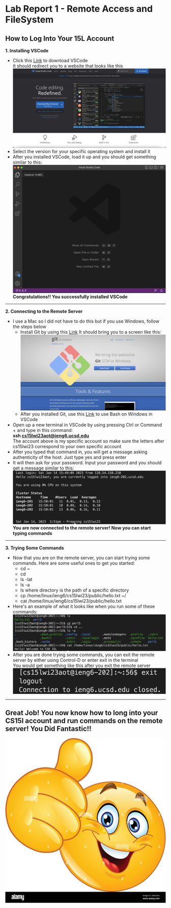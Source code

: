 # Lab Report 1 - Remote Access and FileSystem
## How to Log Into Your 15L Account
**1. Installing VSCode**
* Click this [Link](https://code.visualstudio.com/) to download VSCode <br>
  It should redirect you to a website that looks like this <br>
  ![Image](VSCode.png)
* Select the version for your specific operating system and install it
* After you installed VSCode, load it up and you should get something similar to this: <br>
  ![Image](VSCodeMenu.png) 
**Congratulations!! You successfully installed VSCode** <br>
****
**2. Connecting to the Remote Server**
* I use a Mac so I did not have to do this but if you use Windows, follow the steps below
  * Install Git by using this [Link](https://gitforwindows.org/) It should bring you to a screen like this: <br>
  ![Image](Git.png)
  * After you installed Git, use this [Link](https://stackoverflow.com/questions/42606837/how-do-i-use-bash-on-windows-from-the-visual-studio-code-integrated-terminal/50527994#50527994) to use Bash on Windows in VSCode
* Open up a new terminal in VSCode by using pressing Ctrl or Command + and type in this command: <br>
  **ssh cs15lwi23aot@ieng6.ucsd.edu** <br>
  The account above is my specific account so make sure the letters after cs15lwi23 correspond to your own specific account
* After you typed that command in, you will get a message asking authenticity of the host. Just type yes and press enter
* It will then ask for your password. Input your password and you should get a message similar to this: <br>
  ![Image](LoginScreen.png)
**You are now connected to the remote server! Now you can start typing commands** <br>
****
**3. Trying Some Commands**
* Now that you are on the remote server, you can start trying some commands. Here are some useful ones to get you started:
  * cd ~
  * cd 
  * ls -lat
  * ls -a
  * ls <directory> where directory is the path of a specific directory
  * cp /home/linux/ieng6/cs15lwi23/public/hello.txt ~/
  * cat /home/linux/ieng6/cs15lwi23/public/hello.txt
* Here's an example of what it looks like when you run some of these commands: <br>
  ![Image](ExampleCommands.png)
* After you are done trying some commands, you can exit the remote server by either using Control-D or enter exit in the terminal <br>
  You would get something like this after you exit the remote server <br>
  ![Image](Exit.png)
****
## Great Job! You now know how to long into your CS15l account and run commands on the remote server! You Did Fantastic!!
  ![Image](ThumbsUp.jpeg)
                                                                                   

  
